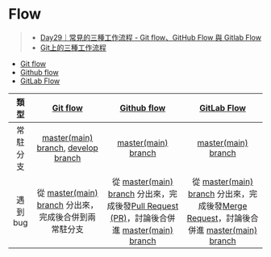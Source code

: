 # Flow
>- [Day29｜常見的三種工作流程 - Git flow、GitHub Flow 與 Gitlab Flow](https://ithelp.ithome.com.tw/articles/10281080)
>- [Git上的三種工作流程](https://medium.com/i-think-so-i-live/git%E4%B8%8A%E7%9A%84%E4%B8%89%E7%A8%AE%E5%B7%A5%E4%BD%9C%E6%B5%81%E7%A8%8B-10f4f915167e)


- [Git flow](Git%20flow.md)
- [Github flow](Github%20flow.md)
- [GitLab Flow](GitLab%20Flow.md)



|類型|[Git flow](Git%20flow.md)|[Github flow](Github%20flow.md)|[GitLab Flow](GitLab%20Flow.md)|
|:-:|:-:|:-:|:-:|
|常駐分支|[master(main) branch](master(main)%20branch.md), [develop branch](develop%20branch.md)|[master(main) branch](master(main)%20branch.md)|[master(main) branch](master(main)%20branch.md)|
|遇到 bug|從 [master(main) branch](master(main)%20branch.md) 分出來，完成後合併到兩常駐分支|從 [master(main) branch](master(main)%20branch.md) 分出來，完成後發[Pull Request (PR)](Pull%20Request%20(PR).md)，討論後合併進 [master(main) branch](master(main)%20branch.md)|從 [master(main) branch](master(main)%20branch.md) 分出來，完成後發[Merge Request](Merge%20Request.md)，討論後合併進 [master(main) branch](master(main)%20branch.md)|